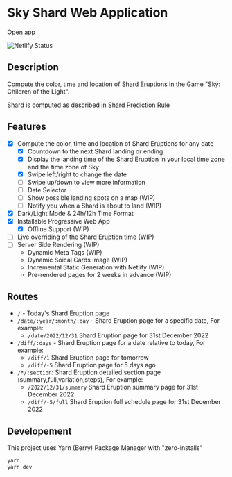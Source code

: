 # Sky Shard Web Application

[Open app](https://sky-shard.netlify.app/)

![Netlify Status](https://api.netlify.com/api/v1/badges/3287f068-3f32-4f94-9749-ee6c668bfeec/deploy-status?branch=production)

## Description

Compute the color, time and location of [Shard Eruptions](https://sky-children-of-the-light.fandom.com/wiki/Shard_Eruptions) in the Game "Sky: Children of the Light".

Shard is computed as described in [Shard Prediction Rule](./ShardPredictionRule.md)

## Features

- [x] Compute the color, time and location of Shard Eruptions for any date
  - [x] Countdown to the next Shard landing or ending
  - [x] Display the landing time of the Shard Eruption in your local time zone and the time zone of Sky
  - [x] Swipe left/right to change the date
  - [ ] Swipe up/down to view more information
  - [ ] Date Selector
  - [ ] Show possible landing spots on a map (WIP)
  - [ ] Notify you when a Shard is about to land (WIP)
- [x] Dark/Light Mode & 24h/12h Time Format
- [x] Installable Progressive Web App
  - [x] Offline Support (WIP)
- [ ] Live overriding of the Shard Eruption time (WIP)
- [ ] Server Side Rendering (WIP)
  - Dynamic Meta Tags (WIP)
  - Dynamic Soical Cards Image (WIP)
  - Incremental Static Generation with Netlify (WIP)
  - Pre-rendered pages for 2 weeks in advance (WIP)

## Routes

- `/` - Today's Shard Eruption page
- `/date/:year/:month/:day` - Shard Eruption page for a specific date, For example:
  - `/date/2022/12/31` Shard Eruption page for 31st December 2022
- `/diff/:days` - Shard Eruption page for a date relative to today, For example:
  - `/diff/1` Shard Eruption page for tomorrow
  - `/diff/-5` Shard Eruption page for 5 days ago
- `/*/:section`: Shard Eruption detailed section page (summary,full,variation,steps), For example:
  - `/2022/12/31/summary` Shard Eruption summary page for 31st December 2022
  - `/diff/-5/full` Shard Eruption full schedule page for 31st December 2022

## Developement

This project uses Yarn (Berry) Package Manager with "zero-installs"

```bash
yarn
yarn dev
```
